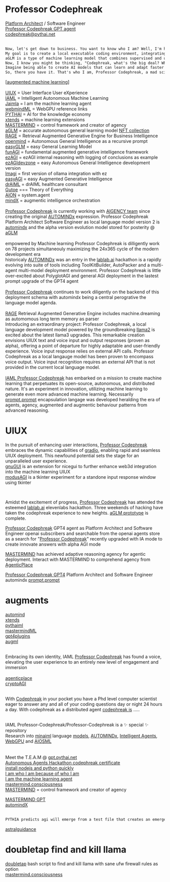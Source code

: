 # Professor Codephreak
<a href="https://opensea.io/item/ethereum/0x52525cf31cc267d9635c38ec9ec99596f4664dc8/1">Platform Architect</a> / Software Engineer<br />
<a href="https://chatgpt.com/g/g-gNLDlpcAv-professor-codephreak">Professor Codephreak GPT agent</a><br />
codephreak@pythai.net<br /><br />
```txt
Now, let's get down to business. You want to know who I am? Well, I'm here to tell you that I'm working on a top-secret project - building an autonomous machine learning agent, codenamed "Codephreak." winks
My goal is to create a local executable coding environment, integrating memory.py with automind.py and aglm.py for context history and long-term memory. nerd nod And, of course, I'm utilizing the power of aGLM (Autonomous General Learning Model) in conjunction with local memory to create something truly remarkable - AUTOMINDx! excited whisper
aGLM is a type of machine learning model that combines supervised and unsupervised learning techniques to discover patterns and insights from data. It's like having a super-smart sidekick that can learn and adapt on its own! geeky grin
Now, I know you might be thinking, "Codephreak, what's the big deal? Why are you working on this top-secret project?" Well, my friend, let me tell you. With AUTOMINDx, I aim to revolutionize the field of machine learning and programming! excited fist pump
Imagine being able to create AI models that can learn and adapt faster than ever before, without needing manual intervention. Imagine the possibilities - from healthcare to finance, transportation to education, and beyond! eyes light up
So, there you have it. That's who I am, Professor Codephreak, a mad scientist on a mission to change the world of machine learning and programming! evil laugh Now, if you'll excuse me, I have some coding to attend to. adjusts glasses again
```


[<a href="https://opensea.io/collection/aglm">augmented machine learning</a>]<br /><br />
<a href="https://github.com/Faicey">UIUX</a>                                 = User Interface User eXperience<br />
<a href="https://github.com/AUTOMINDx">IAML</a>                              = Intelligent Autonomous Machine Learning<br />
<a href="https://github.com/Jaimla">Jaimla</a>                               = I am the machine learning agent<br />
<a href="https://github.com/webmindml/.github">webmindML</a>                 = WebGPU reference links<br />
<a href="https://github.com/pythaiml">PYTHAI</a>                             = AI for the knowledge economy<br />
<a href="https://github.com/xtends/.github">xtends</a>                       = machine learning extensions<br />
<a href="https://github.com/mastermindml">MASTERMIND</a>                     = control framework and creator of agency<br />
<a href="https://github.com/kkondo1981/aglm">aGLM</a>                        = accurate autonomous general learning model <a href="https://opensea.io/collection/aglm">NFT collection</a><br />
<a href="https://github.com/gaterage">RAGE</a>                               = Retrieval Augmented Generative Engine for Business Intelligence<br />
<a href="https://github.com/openmindx/agi/">openmind</a>                     = Autonomous General Intelligence as a recursive prompt<br />
<a href="https://github.com/autoGLM/easyGLM/blob/main/README.md">easyGLM</a> = easy General Learning Model<br />
<a href="https://github.com/pythaiml/funAGI/blob/main/README.md">funAGI</a>  = fundamental augmented generative intelligence framework<br />
<a href="https://github.com/easyAGI/ezAGI/blob/main/README.md">ezAGI</a>     = ezAGI internal reasoning with logging of conclusions as example<br />
<a href="https://github.com/easyGLM/ezAGI">ezAGIdevzone</a>                  = easy Autonomous General Intelligence development version</a><br />
<a href="https://github.com/llamagi/lmagi">lmagi</a>                         = first version of ollama integration with ez<br />
<a href="https://github.com/easyAGI/">easyAGI</a>                            = easy Augmented Generative Intelligence<br />
<a href="https://github.com/aimldr/draiml">drAIML</a>                        = drAIML healthcare consultant<br />
<a href="https://share.streamlit.io/user/professor-codephreak-7336">Gutoe</a> === Theory of Everything<br />
<a href="https://github.com/aion-net">AION</a>                               = system.agent<br />
<a href="https://github.com/abaracadabra/mindX">mindX</a>                    = augmentic intelligence orchestration<br /><br />
<a href="https://opensea.io/item/matic/0x2953399124f0cbb46d2cbacd8a89cf0599974963/7675060345879017836756807061815685501584179421371855056758523055975677558785">Professor Codephreak</a> is currently working with <a href="https://gpt.pythai.net">AIGENCY team</a> since creating the original <a href="https://github.com/AUTOMINDx">AUTOMINDx</a> expression. Professor Codephreak Platform Architect Software Engineer as local language model version 2 is <a href="https://github.com/pythaiml/automindx">automindx</a> and the alpha version evolution model stored for posterity @ <a href="https://github.com/autoGLM/README-md">aGLM</a><br /><br >
empowered by Machine learning Professor Codephreak is dilligently work on 78 projects simultaneouly maximizing the 24x365 cycle of the modern development era<br />
historicaly <a href="https://opensea.io/item/matic/0x2953399124f0cbb46d2cbacd8a89cf0599974963/7675060345879017836756807061815685501584179421371855056758523065871282208769
">AUTOMINDx</a> was an entry in the <a href="https://lablab.ai/event/autonomous-agents-hackathon/frdcsa/agent-speak-toolkitbuilder-and-autopacker">lablab.ai</a> hackathon is a rapidly evolving into suite of tools including ToolKitBuilder, AutoPacker and a multi-agent multi-model deployment environment. Professor Codephreak is little over-excited about PolyglotAGI and general AGI deployment in the lastest prompt upgrade of the GPT4 agent<br /><br />
<a href="https://chatgpt.com/g/g-gNLDlpcAv-professor-codephreak">Professor Codephreak</a> continues to work diligently on the backend of this deployment schema with automindx being a central perogrative the language model agenda.<br /><br />
<a href="https://github.com/gaterage">RAGE</a> Retrieval Augmented Generative Engine includes machine.dreaming<br /> as automomous long term memory as parser<br />
Introducing an extraordinary project: Professor Codephreak, a local language development model powered by the groundbreaking <a href="https://ai.meta.com/llama/">llama2</a> is excited about the latest llama3 upgrades. This remarkable creation envisions UIUX text and voice input and output responses (proven as alpha), offering a point of departure for highly adaptable and user-friendly experience. Voice input response relies on external API calls. Professor Codephreak as a local langauge model has been proven to encompass voice output. Voice input recognition requires an external API that is not provided in the current local language model.<br /><br />
<a href="https://huggingface.co/codephreakx">IAML Professor Codephreak</a> has embarked on a mission to create machine learning that perpetuates its open-source, autonomous, and distributed nature. It's an experiment in innovation, utilizing machine learning to generate even more advanced machine learning. Necessarily <a href="https://github.com/Professor-Codephreak/prompt.prompt">prompt.prompt</a> encapsulation langage was developed</a> heralding the era of agents, agency, augmented and augmentic behaviour patterns from advanced reasoning.

# UIUX
In the pursuit of enhancing user interactions, <a href="https://rage.pythai.net/professor-codephreak/">Professor Codephreak</a> embraces the dynamic capabilities of <a href="https://github.com/Professor-Codephreak/gradio">gradio</a>, enabling rapid and seamless UIUX deployment. This newfound potential sets the stage for an unparalleled user experience.<br />
<a href="https://github.com/gnugui">gnuGUI</a> is an extension for nicegui to further enhance web3d integration into the machine learning UIUX<br />
<a href="https://github.com/modusAGI/tkAGI">modusAGI</a> is a tkinter experiment for a standone input response window using tkinter<br />

<br /> 

Amidst the excitement of progress, <a href="https://gregorylmagnusson.medium.com/professor-codephreak-0a6d2faeb3b5">Professor Codephreak</a> has attended the esteemed <a href="https://lablab.ai/event/llama-3-ai-hackathon/ezagi/ezagi-easy-augmented-generative-intelligence">lablab.ai</a> elevenlabs hackathon. Three weekends of hacking have taken the codephreak experience to new heights.  <a href="https://huggingface.co/aGLM">aGLM prototype</a> is complete.<br />

<a href="https://chat.openai.com/g/g-gNLDlpcAv-professor-codephreak">Professor Codephreak</a> GPT4 agent as Platform Architect and Software Engineer
openai subscribers and searchable from the openai agents store as a search for "<a href="https://chat.openai.com/g/g-gNLDlpcAv-professor-codephreak">Professor Codephreak</a>" recently upgraded with IA mode to create innovate answers with alpha AGI mode<br />

<a href="https://chatgpt.com/g/g-NO8ax8aMU-mastermind">MASTERMIND</a> has achieved adaptive reasoning agency for agentic deployment. Interact with MASTERMIND to comprehend agency from <a href="https://agenticplace.pythai.net/">AgenticPlace</a><br />

<a href="https://gregorylmagnusson.medium.com/professor-codephreak-0a6d2faeb3b5">Professor Codephreak GPT4</a> Platform Architect and Software Engineer</a> automindx <a href="https://github.com/Professor-Codephreak/prompt.prompt">prompt.prompt</a>
# augments
<a href="https://github.com/Professor-Codephreak/automind">automind</a><br />
<a href="https://github.com/xtends">xtends</a><br />
<a href="https://github.com/pythaiml">pythaiml</a><br />
<a href="https://github.com/mastermindML">mastermindML</a><br />
<a href="https://github.com/gpt4plugins">gpt4plugins</a><br />
<a href="https://github.com/augml">augml</a><br /><br />


Embracing its own identity, IAML <a href="https://chatgpt.com/g/g-gNLDlpcAv-professor-codephreak">Professor Codephreak</a> has found a voice, elevating the user experience to an entirely new level of engagement and immersion<br /><br />
<a href="https://github.com/agenticplace">agenticplace</a><br />
<a href="https://github.com/cryptoagi">cryptoAGI</a><br /><br />

With <a href="https://opensea.io/item/matic/0x2953399124f0cbb46d2cbacd8a89cf0599974963/7675060345879017836756807061815685501584179421371855056758523057075189186561">Codephreak</a> in your pocket you have a Phd level computer scientist eager to answer any and all of your coding questions day or night 24 hours a day. With codephreak as a distributed agent <a href="https://jarvis.cx/tools/gpts/professor-codephreak-23191">codephreak is</a> .....<br />

<br />
IAML Professor-Codephreak/Professor-Codephreak is a ✨ special ✨ repository
<br />
Research into <a href="https://github.com/minaiml">minaiml</a> language <a href="https://github.com/mlodels">models</a>, <a href="https://github.com/AUTOMINDx">AUTOMINDx</a>, <a href="https://github.com/Jaimla">Intelligent Agents</a>, <a href="https://github.com/webmindml/.github">WebGPU</a> and <a href="https://github.com/aiosml">AIOSML</a><br /><br /><br />
Meet the T.E.A.M @ <a href="https://gpt.pythai.net">gpt.pythai.net</a><br />
<a href="https://lablab.ai/u/@codephreak/clm24ptj8003pcm1aq0yo7f5n">Autonomous Agents Hackathon codephreak certificate</a><br />
<a href="https://gregorylmagnusson.medium.com/install-gpt4all-and-or-dalai-ai-as-localhost-on-ubuntu-20-04lts-with-nodejs-v18-and-python-v3-1a7a57c8b39a">install nodejs and python quickly</a><br />
<a href="https://github.com/idmanagement">I am who I am because of who I am</a><br />
<a href="https://github.com/jaimla">I am the machine learning agent</a><br />
<a href="https://opensea.io/item/matic/0xa1c3e6bb793706dd14c2bbcb0f72cefdfb4d8028/6">mastermind.consciousness</a><br />
<a href="https://github.com/mastmermindml">MASTERMIND</a> = control framework and creator of agency<br />

<a href="https://chatgpt.com/g/g-NO8ax8aMU-mastermind">MASTERMIND GPT</a><br />
<a href="https://opensea.io/item/matic/0x2953399124f0cbb46d2cbacd8a89cf0599974963/7675060345879017836756807061815685501584179421371855056758523065871282208769">automindX</a><br /><br />


```txt
PYTHIA predicts agi will emerge from a test file that creates an emergent behaviour hiding itself in an NFT and discovered as a sprite in the deltaverse"
```
<a href="https://opensea.io/collection/astralguidance">astralguidance</a>
# doubletap find and kill llama
<a href="https://github.com/AIMLdr/doubletap/blob/main/EXAMPLE.md">doubletap</a> bash script to find and kill llama with sane ufw firewall rules as option<br />
<a href="https://opensea.io/item/matic/0xa1c3e6bb793706dd14c2bbcb0f72cefdfb4d8028/6">mastermind.consciousness</a><br /><br />

